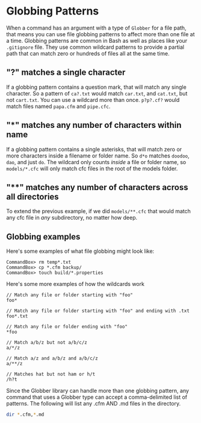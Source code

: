 # Globbing Patterns

When a command has an argument with a type of `Globber` for a file path, that means you can use file globbing patterns to affect more than one file at a time. Globbing patterns are common in Bash as well as places like your `.gitignore` file. They use common wildcard patterns to provide a partial path that can match zero or hundreds of files all at the same time.

## "?" matches a single character

If a globbing pattern contains a question mark, that will match any single character. So a pattern of `ca?.txt` would match `car.txt`, and `cat.txt`, but not `cart.txt`. You can use a wildcard more than once. `p?p?.cf?` would match files named `papa.cfm` and `pipe.cfc`.

## "\*" matches any number of characters within name

If a globbing pattern contains a single asterisks, that will match zero or more characters inside a filename or folder name. So `d*o` matches `doodoo`, `dao`, and just `do`. The wildcard only counts _inside_ a file or folder name, so `models/*.cfc` will only match cfc files in the root of the models folder.

## "\*\*" matches any number of characters across all directories

To extend the previous example, if we did `models/**.cfc` that would match any cfc file in _any_ subdirectory, no matter how deep.

## Globbing examples

Here's some examples of what file globbing might look like:

```
CommandBox> rm temp*.txt
CommandBox> cp *.cfm backup/
CommandBox> touch build/*.properties
```

Here's some more examples of how the wildcards work

```
// Match any file or folder starting with "foo"
foo*

// Match any file or folder starting with "foo" and ending with .txt
foo*.txt

// Match any file or folder ending with "foo"
*foo 

// Match a/b/z but not a/b/c/z
a/*/z

// Match a/z and a/b/z and a/b/c/z
a/**/z

// Matches hat but not ham or h/t
/h?t
```

Since the Globber library can handle more than one globbing pattern, any command that uses a Globber type can accept a comma-delimited list of patterns. The following will list any .cfm AND .md files in the directory.

```bash
dir *.cfm,*.md
```
